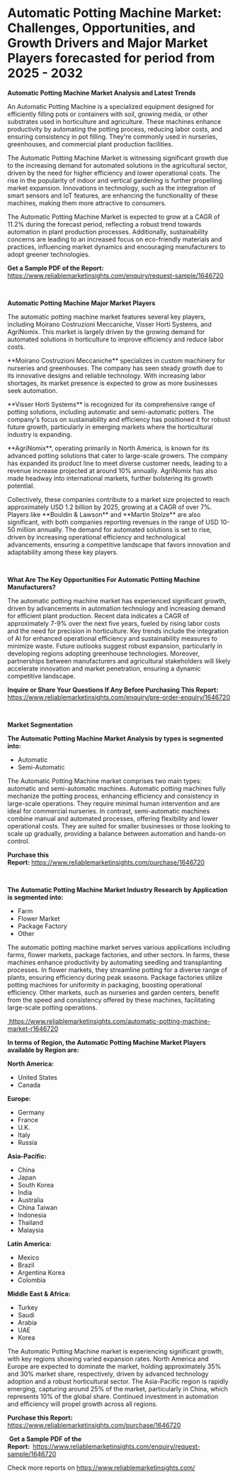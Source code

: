 <p><h1>Automatic Potting Machine Market: Challenges, Opportunities, and Growth Drivers and Major Market Players forecasted for period from 2025 - 2032</h1></p><p><strong>Automatic Potting Machine Market Analysis and Latest Trends</strong></p>
<p><p>An Automatic Potting Machine is a specialized equipment designed for efficiently filling pots or containers with soil, growing media, or other substrates used in horticulture and agriculture. These machines enhance productivity by automating the potting process, reducing labor costs, and ensuring consistency in pot filling. They're commonly used in nurseries, greenhouses, and commercial plant production facilities.</p><p>The Automatic Potting Machine Market is witnessing significant growth due to the increasing demand for automated solutions in the agricultural sector, driven by the need for higher efficiency and lower operational costs. The rise in the popularity of indoor and vertical gardening is further propelling market expansion. Innovations in technology, such as the integration of smart sensors and IoT features, are enhancing the functionality of these machines, making them more attractive to consumers.</p><p>The Automatic Potting Machine Market is expected to grow at a CAGR of 11.2% during the forecast period, reflecting a robust trend towards automation in plant production processes. Additionally, sustainability concerns are leading to an increased focus on eco-friendly materials and practices, influencing market dynamics and encouraging manufacturers to adopt greener technologies.</p></p>
<p><strong>Get a Sample PDF of the Report:&nbsp;</strong> <a href="https://www.reliablemarketinsights.com/enquiry/request-sample/1646720?utm_campaign=2135&utm_medium=2&utm_source=Github&utm_content=ia&utm_term=23022025&utm_id=automatic-potting-machine">https://www.reliablemarketinsights.com/enquiry/request-sample/1646720</a></p>
<p>&nbsp;</p>
<p><strong>Automatic Potting Machine Major Market Players</strong></p>
<p><p>The automatic potting machine market features several key players, including Moirano Costruzioni Meccaniche, Visser Horti Systems, and AgriNomix. This market is largely driven by the growing demand for automated solutions in horticulture to improve efficiency and reduce labor costs.</p><p>**Moirano Costruzioni Meccaniche** specializes in custom machinery for nurseries and greenhouses. The company has seen steady growth due to its innovative designs and reliable technology. With increasing labor shortages, its market presence is expected to grow as more businesses seek automation.</p><p>**Visser Horti Systems** is recognized for its comprehensive range of potting solutions, including automatic and semi-automatic potters. The company's focus on sustainability and efficiency has positioned it for robust future growth, particularly in emerging markets where the horticultural industry is expanding.</p><p>**AgriNomix**, operating primarily in North America, is known for its advanced potting solutions that cater to large-scale growers. The company has expanded its product line to meet diverse customer needs, leading to a revenue increase projected at around 10% annually. AgriNomix has also made headway into international markets, further bolstering its growth potential.</p><p>Collectively, these companies contribute to a market size projected to reach approximately USD 1.2 billion by 2025, growing at a CAGR of over 7%. Players like **Bouldin & Lawson** and **Martin Stolze** are also significant, with both companies reporting revenues in the range of USD 10-50 million annually. The demand for automated solutions is set to rise, driven by increasing operational efficiency and technological advancements, ensuring a competitive landscape that favors innovation and adaptability among these key players.</p></p>
<p>&nbsp;</p>
<p><strong>What Are The Key Opportunities For Automatic Potting Machine Manufacturers?</strong></p>
<p><p>The automatic potting machine market has experienced significant growth, driven by advancements in automation technology and increasing demand for efficient plant production. Recent data indicates a CAGR of approximately 7-9% over the next five years, fueled by rising labor costs and the need for precision in horticulture. Key trends include the integration of AI for enhanced operational efficiency and sustainability measures to minimize waste. Future outlooks suggest robust expansion, particularly in developing regions adopting greenhouse technologies. Moreover, partnerships between manufacturers and agricultural stakeholders will likely accelerate innovation and market penetration, ensuring a dynamic competitive landscape.</p></p>
<p><strong>Inquire or Share Your Questions If Any Before Purchasing This Report:</strong> <a href="https://www.reliablemarketinsights.com/enquiry/pre-order-enquiry/1646720?utm_campaign=2135&utm_medium=2&utm_source=Github&utm_content=ia&utm_term=23022025&utm_id=automatic-potting-machine">https://www.reliablemarketinsights.com/enquiry/pre-order-enquiry/1646720</a></p>
<p>&nbsp;</p>
<p><strong>Market Segmentation</strong></p>
<p><strong>The Automatic Potting Machine Market Analysis by types is segmented into:</strong></p>
<p><ul><li>Automatic</li><li>Semi-Automatic</li></ul></p>
<p><p>The Automatic Potting Machine market comprises two main types: automatic and semi-automatic machines. Automatic potting machines fully mechanize the potting process, enhancing efficiency and consistency in large-scale operations. They require minimal human intervention and are ideal for commercial nurseries. In contrast, semi-automatic machines combine manual and automated processes, offering flexibility and lower operational costs. They are suited for smaller businesses or those looking to scale up gradually, providing a balance between automation and hands-on control.</p></p>
<p><strong>Purchase this Report:&nbsp;</strong><a href="https://www.reliablemarketinsights.com/purchase/1646720?utm_campaign=2135&utm_medium=2&utm_source=Github&utm_content=ia&utm_term=23022025&utm_id=automatic-potting-machine">https://www.reliablemarketinsights.com/purchase/1646720</a></p>
<p>&nbsp;</p>
<p><strong>The Automatic Potting Machine Market Industry Research by Application is segmented into:</strong></p>
<p><ul><li>Farm</li><li>Flower Market</li><li>Package Factory</li><li>Other</li></ul></p>
<p><p>The automatic potting machine market serves various applications including farms, flower markets, package factories, and other sectors. In farms, these machines enhance productivity by automating seedling and transplanting processes. In flower markets, they streamline potting for a diverse range of plants, ensuring efficiency during peak seasons. Package factories utilize potting machines for uniformity in packaging, boosting operational efficiency. Other markets, such as nurseries and garden centers, benefit from the speed and consistency offered by these machines, facilitating large-scale potting operations.</p></p>
<p><a href="https://www.reliablemarketinsights.com/automatic-potting-machine-market-r1646720?utm_campaign=2135&utm_medium=2&utm_source=Github&utm_content=ia&utm_term=23022025&utm_id=automatic-potting-machine">&nbsp;https://www.reliablemarketinsights.com/automatic-potting-machine-market-r1646720</a></p>
<p><strong>In terms of Region, the Automatic Potting Machine Market Players available by Region are:</strong></p>
<p>
    <p> <strong> North America: </strong>
        <ul>
            <li>United States</li>
            <li>Canada</li>
        </ul>
        </p> 
    <p> <strong> Europe: </strong>
        <ul>
            <li>Germany</li>
            <li>France</li>
            <li>U.K.</li>
            <li>Italy</li>
            <li>Russia</li>
        </ul>
        </p> 
    <p> <strong> Asia-Pacific: </strong>
        <ul>
            <li>China</li>
            <li>Japan</li>
            <li>South Korea</li>
            <li>India</li>
            <li>Australia</li>
            <li>China Taiwan</li>
            <li>Indonesia</li>
            <li>Thailand</li>
            <li>Malaysia</li>
        </ul>
        </p> 
    <p> <strong> Latin America: </strong>
        <ul>
            <li>Mexico</li>
            <li>Brazil</li>
            <li>Argentina Korea</li>
            <li>Colombia</li>
        </ul>
        </p> 
    <p> <strong> Middle East & Africa: </strong>
        <ul>
            <li>Turkey</li>
            <li>Saudi</li>
            <li>Arabia</li>
            <li>UAE</li>
            <li>Korea</li>
        </ul>
    </p>
    </p>
<p><p>The Automatic Potting Machine market is experiencing significant growth, with key regions showing varied expansion rates. North America and Europe are expected to dominate the market, holding approximately 35% and 30% market share, respectively, driven by advanced technology adoption and a robust horticultural sector. The Asia-Pacific region is rapidly emerging, capturing around 25% of the market, particularly in China, which represents 10% of the global share. Continued investment in automation and efficiency will propel growth across all regions.</p></p>
<p><strong>Purchase this Report: </strong><a href="https://www.reliablemarketinsights.com/purchase/1646720?utm_campaign=2135&utm_medium=2&utm_source=Github&utm_content=ia&utm_term=23022025&utm_id=automatic-potting-machine">https://www.reliablemarketinsights.com/purchase/1646720</a></p>
<p>&nbsp;<strong>Get a Sample PDF of the Report:&nbsp;&nbsp;</strong><a href="https://www.reliablemarketinsights.com/enquiry/request-sample/1646720?utm_campaign=2135&utm_medium=2&utm_source=Github&utm_content=ia&utm_term=23022025&utm_id=automatic-potting-machine">https://www.reliablemarketinsights.com/enquiry/request-sample/1646720</a></p>
<p><strong></strong></p>
<p>Check more reports on <a href="https://www.reliablemarketinsights.com/?utm_campaign=2135&utm_medium=2&utm_source=Github&utm_content=ia&utm_term=23022025&utm_id=automatic-potting-machine">https://www.reliablemarketinsights.com/</a></p>